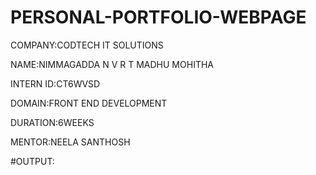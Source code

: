 # PERSONAL-PORTFOLIO-WEBPAGE

COMPANY:CODTECH IT SOLUTIONS

NAME:NIMMAGADDA N V R T MADHU MOHITHA

INTERN ID:CT6WVSD

DOMAIN:FRONT END DEVELOPMENT

DURATION:6WEEKS

MENTOR:NEELA SANTHOSH

#OUTPUT:
